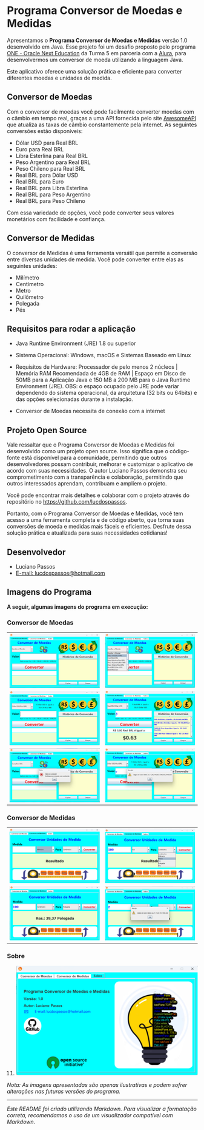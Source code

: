 # Programa Conversor de Moedas e Medidas

Apresentamos o **Programa Conversor de Moedas e Medidas** versão 1.0 desenvolvido em Java. Esse projeto foi um desafio proposto pelo programa <a href="https://www.oracle.com/br/education/oracle-next-education/" target="_blank">ONE - Oracle Next Education</a> da Turma 5 em parceria com a <a href="https://www.alura.com.br/" target="_blank">Alura</a>, para desenvolvermos um conversor de moeda utilizando a linguagem Java.

Este aplicativo oferece uma solução prática e eficiente para converter diferentes moedas e unidades de medida.

## Conversor de Moedas

Com o conversor de moedas você pode facilmente converter moedas com o câmbio em tempo real, graças a uma API fornecida pelo site <a href="https://docs.awesomeapi.com.br/" target="_blank">AwesomeAPI</a> que atualiza as taxas de câmbio constantemente pela internet. As seguintes conversões estão disponíveis:

- Dólar USD para Real BRL
- Euro para Real BRL
- Libra Esterlina para Real BRL
- Peso Argentino para Real BRL
- Peso Chileno para Real BRL
- Real BRL para Dólar USD
- Real BRL para Euro
- Real BRL para Libra Esterlina
- Real BRL para Peso Argentino
- Real BRL para Peso Chileno

Com essa variedade de opções, você pode converter seus valores monetários com facilidade e confiança.

## Conversor de Medidas

O conversor de Medidas é uma ferramenta versátil que permite a conversão entre diversas unidades de medida. Você pode converter entre elas as seguintes unidades:

- Milímetro
- Centímetro
- Metro
- Quilômetro
- Polegada
- Pés

## Requisitos para rodar a aplicação

- Java Runtime Environment (JRE) 1.8 ou superior

- Sistema Operacional: Windows, macOS e Sistemas Baseado em Linux

- Requisitos de Hardware: Processador de pelo menos 2 núcleos | Memória RAM Recomendada de 4GB de RAM | Espaço em Disco de 50MB para a Aplicação Java e 150 MB a 200 MB para o Java Runtime Environment (JRE). OBS: o espaço ocupado pelo JRE pode variar dependendo do sistema operacional, da arquitetura (32 bits ou 64bits) e das opções selecionadas durante a instalação.

- Conversor de Moedas necessita de conexão com a internet

## Projeto Open Source

Vale ressaltar que o Programa Conversor de Moedas e Medidas foi desenvolvido como um projeto open source. Isso significa que o código-fonte está disponível para a comunidade, permitindo que outros desenvolvedores possam contribuir, melhorar e customizar o aplicativo de acordo com suas necessidades. O autor Luciano Passos demonstra seu comprometimento com a transparência e colaboração, permitindo que outros interessados aprendam, contribuam e ampliem o projeto.

Você pode encontrar mais detalhes e colaborar com o projeto através do repositório no <a href="https://github.com/lucdospassos" target="_blank">https://github.com/lucdospassos</a>.

Portanto, com o Programa Conversor de Moedas e Medidas, você tem acesso a uma ferramenta completa e de código aberto, que torna suas conversões de moeda e medidas mais fáceis e eficientes. Desfrute dessa solução prática e atualizada para suas necessidades cotidianas!

## Desenvolvedor

- Luciano Passos
- [E-mail: lucdospassos@hotmail.com](mailto:lucdospassos@hotmail.com)

## Imagens do Programa

**A seguir, algumas imagens do programa em execução:**

### Conversor de Moedas

<table>
  <tr>
    <td>
      <img src="img/imgConversorMoeda1.png" alt="Conversor de Moeda 1">
    </td>
    <td>
      <img src="img/imgConversorMoeda2.png" alt="Conversor de Moeda 2">
    </td>
  </tr>
  <tr>
    <td>
      <img src="img/imgConversorMoeda3.png" alt="Conversor de Medida 1">
    </td>
    <td>
      <img src="img/imgConversorMoeda4.png" alt="Conversor de Medida 2">
    </td>
  </tr>
  <tr>
    <td>
      <img src="img/imgConversorMoeda5.png" alt="Sobre o Programa">
    </td>
    <td>
      <img src="img/imgConversorMoeda6.png" alt="Conversor de Moeda 1">
    </td>
  </tr>
</table>

### Conversor de Medidas

<table>
  <tr>
    <td>
      <img src="img/imgConversorMedidas1.png" alt="Conversor de Moeda 2">
    </td>
    <td>
      <img src="img/imgConversorMedidas2.png" alt="Conversor de Medida 1">
    </td>
  </tr>
  <tr>
    <td>
      <img src="img/imgConversorMedidas3.png" alt="Conversor de Medida 2">
    </td>
    <td>
      <img src="img/imgConversorMedidas4.png" alt="Conversor de Medida 3">
    </td>
  </tr>
</table>

### Sobre

11. ![Sobre o Programa](img/imgSobre2.png)

*Nota: As imagens apresentadas são apenas ilustrativas e podem sofrer alterações nas futuras versões do programa.*

---

*Este README foi criado utilizando Markdown. Para visualizar a formatação correta, recomendamos o uso de um visualizador compatível com Markdown.*
